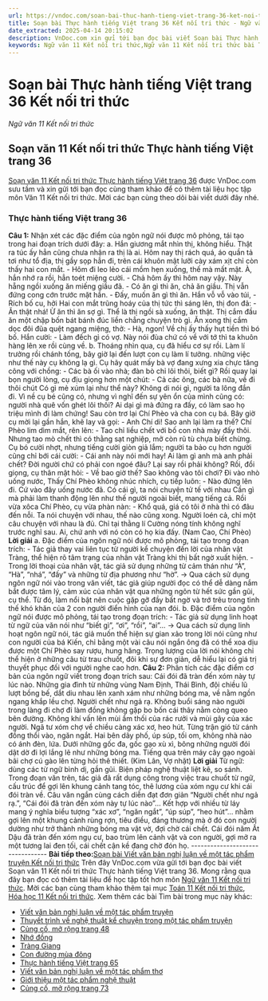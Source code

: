 ```yaml
---
url: https://vndoc.com/soan-bai-thuc-hanh-tieng-viet-trang-36-ket-noi-tri-thuc-297883
title: Soạn bài Thực hành tiếng Việt trang 36 Kết nối tri thức - Ngữ văn 11 Kết nối tri thức - VnDoc.com
date_extracted: 2025-04-14 20:15:02
description: VnDoc.com xin gửi tới bạn đọc bài viết Soạn bài Thực hành tiếng Việt trang 36 Kết nối tri thức để bạn đọc cùng tham khảo và có thêm tài liệu Soạn văn 11 Kết nối tri thức.
keywords: Ngữ văn 11 Kết nối tri thức,Ngữ văn 11 Kết nối tri thức bài Thực hành tiếng Việt trang 36,Soạn văn 11 Kết nối tri thức,văn 11 kết nối tri thức,soạn văn 11 kết nối tri thức với cuộc sống,ngữ văn 11 kết nối,Soạn bài Thực hành tiếng Việt trang 36 Kết nối tri thức,Thực hành tiếng Việt trang 36,soạn bài Thực hành tiếng Việt trang 36,soạn văn 11 kết nối tri thức Thực hành tiếng Việt trang 36
---
```


# Soạn bài Thực hành tiếng Việt trang 36 Kết nối tri thức
 _Ngữ văn 11 Kết nối tri thức_
## Soạn văn 11 Kết nối tri thức Thực hành tiếng Việt trang 36
[Soạn văn 11 Kết nối tri thức Thực hành tiếng Việt trang 36](<https://vndoc.com/soan-bai-thuc-hanh-tieng-viet-trang-36-ket-noi-tri-thuc-297883>) được VnDoc.com sưu tầm và xin gửi tới bạn đọc cùng tham khảo để có thêm tài liệu học tập môn Văn 11 Kết nối tri thức. Mời các bạn cùng theo dõi bài viết dưới đây nhé.
### Thực hành tiếng Việt trang 36
**Câu 1:** Nhận xét các đặc điểm của ngôn ngữ nói được mô phỏng, tái tạo trong hai đoạn trích dưới đây:
a. Hắn giương mắt nhìn thị, không hiểu. Thật ra túc ấy hẳn cũng chưa nhận ra thị là ai. Hôm nay thị rách quá, áo quần tả tơi như tổ địa, thị gầy sọp hẳn đi, trên cái khuôn mật lưỡi cày xám xịt chỉ còn thấy hai con mắt.
\- Hôm đi leo lẻo cái mồm hẹn xuống, thế mà mất mật.
À, hắn nhớ ra rồi, hẳn toét miệng cười.
\- Chả hôm ấy thì hôm nay vậy. Này hẵng ngồi xuống ăn miếng giầu đã.
\- Có ăn gì thì ăn, chả ăn giầu.
Thị vẫn đứng cong cớn trước mặt hắn.
\- Đấy, muốn ăn gì thì ăn.
Hắn vỗ vỗ vào túi,
\- Rích bố cu, hởi
Hai con mắt trũng hoáy của thị tức thì sáng lên, thị đon đả:
\- Ăn thật nhá\! Ừ ăn thì ăn sợ gì.
Thể là thị ngồi sà xuống, ăn thật. Thị cắm đầu ăn một chặp bốn bát bánh đúc liền chẳng chuyện trò gì. Ăn xong thị cầm dọc đôi đũa quệt ngang miệng, thở:
\- Hà, ngon\! Về chị ấy thấy hụt tiền thì bó bố.
Hắn cười:
\- Làm đếch gì có vợ. Này nói đùa chứ có về với tớ thì ta khuôn hàng lên xe rồi cùng về.
b. Thoáng nhìn qua, cụ đã hiểu cơ sự rồi. Làm lí trưởng rồi chánh tống, bây giờ lại đến lượt con cụ làm lí tưởng. những việc như thế này cụ không lạ gì. Cụ hãy quát mấy bà vợ đang xưng xia chực tăng công với chồng:
\- Các bà ối vào nhà; đàn bò chỉ lôi thôi, biết gì?
Rồi quay lại bọn người lòng, cụ địu giọng hơn một chút:
\- Cả các ông, các bà nữa, về đi thôi chút Có gì mẻ xúm lại như thể này?
Không di nói gì, người ta lông đắn đi. Vì nề cụ bé cũng có, nhưng vì nghĩ đến sự yên ổn của mình cũng có: người nhà quê vốn ghét lôi thôi? Ai dại gì mà đứng ra đấy, có làm sao họ triệu mình đi làm chứng\! Sau còn trơ lại Chí Phèo và cha con cụ bá. Bây giờ cụ mời lại gần hắn, khẽ lay và gọi:
\- Anh Chí di\! Sao anh lại làm ra thế?
Chí Phèo lim dìm mắt, rên lên:
\- Tao chỉ liều chết với bố con nhà mày đấy thôi. Nhưng tao mò chết thì có thằng sạt nghiệp, mở còn rũ tù chựa biết chừng.
Cụ bó cười nhợt, nhưng tiếng cười giòn giả lắm; người ta bảo cụ hơn người cũng chỉ bới cái cười:
\- Cái anh này nói mới hay\! Ai làm gì anh mà anh phải chết? Đời người chứ có phải con ngoé đâu? Lại say rồi phải không?
Rồi, đổi giọng, cụ thân mật hỏi:
\- Về bao giờ thế? Sao không vào tôi chơi? Đi vào nhò uống nước,
Thấy Chí Phèo không nhúc nhích, cụ tiếp luôn:
\- Nào đứng lên đi. Cứ vào đây uống nước đã. Có cái gì, ta nói chuyện tử tế với nhau Cần gì mà phải làm thanh động lên như thế người ngoài biết, mang tiếng cả.
Rồi vừa xôca Chí Phèo, cụ vừa phàn nàn:
\- Khổ quá, giá có tôi ở nhà thì có đâu đến nỗi. Ta nói chuyện với nhau, thế nào cũng xong. Người loén cả, chỉ một câu chuyện với nhau là đủ. Chỉ tại thằng lí Cường nóng tính không nghĩ trước nghĩ sau. Ai, chứ anh với nó còn có họ kia đấy.
\(Nam Cao, Chí Phèo\)
**Lời giải**
a. Đặc điểm của ngôn ngữ nói được mô phỏng, tái tạo trong đoạn trích:
\- Tác giả thay vai liên tục từ người kể chuyện đến lời của nhân vật Tràng, thể hiện rõ tâm trạng của nhân vật Tràng khi thị bất ngờ xuất hiện.
\- Trong lời thoại của nhân vật, tác giả sử dụng những từ cảm thán như “À”, “Hà”, “nhá”, “đấy” và những từ địa phương như “hờ”.
→ Qua cách sử dụng ngôn ngữ nói vào trong văn viết, tác giả giúp người đọc có thể dễ dàng nắm bắt được tâm lý, cảm xúc của nhân vật qua những ngôn từ hết sức gần gũi, cụ thể. Từ đó, làm nổi bật nên cuộc gặp gỡ đầy bất ngờ và trớ trêu trong tình thế khó khăn của 2 con người điển hình của nạn đói.
b. Đặc điểm của ngôn ngữ nói được mô phỏng, tái tạo trong đoạn trích:
\- Tác giả sử dụng linh hoạt từ ngữ của văn nói như “biết gì”, “ơi”, “rồi”, “ai”…
→ Qua cách sử dụng linh hoạt ngôn ngữ nói, tác giả muốn thể hiện sự gian xảo trong lời nói cũng như con người của bá Kiến, chỉ bằng một vài câu nói ngắn ông đã có thể xoa dịu được một Chí Phèo say rượu, hung hăng. Trọng lượng của lời nói không chỉ thể hiện ở những câu từ trau chuốt, đôi khi sự đơn giản, dễ hiểu lại có giá trị thuyết phục đối với người nghe cao hơn.
**Câu 2:** Phân tích các đặc điểm cơ bản của ngôn ngữ viết trong đoạn trích sau:
Cái đói đã tràn đến xóm này tự lúc nào. Những gia đình từ những vùng Nam Định, Thái Bình, đội chiều lũ lượt bồng bế, dắt diu nhau lên xanh xám như những bóng ma, về nằm ngồn ngang khắp lều chợ. Người chết như ngả rạ. Không buổi sáng nào người trong làng đi chợ đi làm đồng không gặp bo bốn cái thây nằm còng queo bên đường. Không khí vấn lên mùi ẩm thối của rác rưởi và mùi gây của xác người.
Ngã tư xóm chợ về chiều càng xác xơ, heo hút. Từng trận gió từ cánh đồng thổi vào, ngăn ngắt. Hai bên dãy phố, úp súp, tối om, không nhà nào có ánh đèn, lứa. Dưới những gốc đa, gốc gạo xù xì, bông những người đói dật dờ đi lợi lắng lẽ như những bóng ma. Tiếng qua trên máy cây gạo ngoài bãi chợ cú gào lên từng hỏi thê thiết.
\(Kim Lân, Vợ nhặt\)
**Lời giải**
Từ ngữ: dùng các từ ngữ bình dị, gần gũi. Biện pháp nghệ thuật liệt kê, so sánh. Trong đoạn văn trên, tác giả đã rất dụng công trong việc trau chuốt từ ngữ, cấu trúc để gợi lên khung cảnh tang tóc, thê lương của xóm ngụ cư khi cái đói tràn về. Câu văn ngắn cùng cách diễn đạt đơn giản “Người chết như ngả rạ.”, “Cái đói đã tràn đến xóm này tự lúc nào”… Kết hợp với nhiều từ láy mang ý nghĩa biểu tượng “xác xơ”, “ngăn ngắt”, “úp súp”, “heo hút”… nhằm gợi lên một khung cảnh rùng rợn, tiêu điều, đáng thương mà ở đó con người dường như trở thành những bóng ma vật vờ, đợi chờ cái chết. Cái đói năm Ất Dậu đã tràn đến xóm ngụ cư, bao trùm lên cảnh vật và con người, gợi mở ra một tương lai đen tối, cái chết cận kề đang chờ đón họ.
\---------------------------------
**Bài tiếp theo:**[Soạn bài Viết văn bản nghị luận về một tác phẩm truyện Kết nối tri thức](<https://vndoc.com/soan-bai-viet-van-ban-nghi-luan-ve-mot-tac-pham-truyen-ket-noi-tri-thuc-297885>)
Trên đây VnDoc.com vừa gửi tới bạn đọc bài viết Soạn văn 11 Kết nối tri thức Thực hành tiếng Việt trang 36. Mong rằng qua đây bạn đọc có thêm tài liệu để học tập tốt hơn môn [Ngữ văn 11 Kết nối tri thức](<https://vndoc.com/ngu-van-11-ket-noi-tri-thuc>). Mời các bạn cùng tham khảo thêm tại mục [Toán 11 Kết nối tri thức](<https://vndoc.com/toan-11-ket-noi-tri-thuc>), [Hóa học 11 Kết nối tri thức](<https://vndoc.com/hoa-hoc-11-ket-noi-tri-thuc>).
Xem thêm các bài Tìm bài trong mục này khác:
  * [Viết văn bản nghị luận về một tác phẩm truyện](</soan-bai-viet-van-ban-nghi-luan-ve-mot-tac-pham-truyen-ket-noi-tri-thuc-297885>)
  * [Thuyết trình về nghệ thuật kể chuyện trong một tác phẩm truyện](</soan-bai-thuyet-trinh-ve-nghe-thuat-ke-chuyen-trong-mot-tac-pham-truyen-ket-noi-tri-thuc-297888>)
  * [Củng cố, mở rộng trang 48](</soan-bai-cung-co-mo-rong-trang-48-ket-noi-tri-thuc-297893>)
  * [Nhớ đồng](</soan-bai-nho-dong-ket-noi-tri-thuc-297930>)
  * [Tràng Giang](</soan-bai-lop-11-trang-giang-104492>)
  * [Con đường mùa đông](</soan-bai-con-duong-mua-dong-ket-noi-tri-thuc-297936>)
  * [Thực hành tiếng Việt trang 65](</soan-bai-thuc-hanh-tieng-viet-trang-65-ket-noi-tri-thuc-297938>)
  * [Viết văn bản nghị luận về một tác phẩm thơ](</soan-bai-viet-van-ban-nghi-luan-ve-mot-tac-pham-tho-ket-noi-tri-thuc-297940>)
  * [Giới thiệu một tác phẩm nghệ thuật](</soan-bai-gioi-thieu-mot-tac-pham-nghe-thuat-ket-noi-tri-thuc-297943>)
  * [Củng cố, mở rộng trang 73](</soan-bai-cung-co-mo-rong-trang-73-ket-noi-tri-thuc-297945>)

